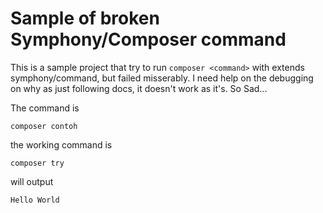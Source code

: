 # Sample of broken Symphony/Composer command

This is a sample project that try to run `composer <command>` with extends symphony/command, but failed misserably. I need help on the debugging on why as just following docs, it doesn't work as it's. So Sad... 

The command is 

```
composer contoh
```

the working command is 

```
composer try
```

will output 

```
Hello World
```